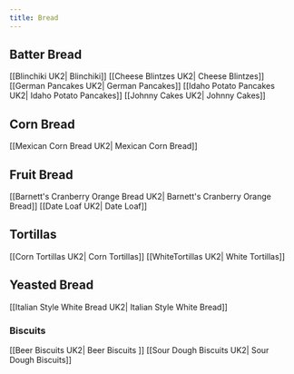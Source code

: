 ```yaml
---
title: Bread
---
```

## Batter Bread
[[Blinchiki UK2| Blinchiki]]
[[Cheese Blintzes UK2| Cheese Blintzes]]
[[German Pancakes UK2| German Pancakes]]
[[Idaho Potato Pancakes UK2| Idaho Potato Pancakes]]
[[Johnny Cakes UK2| Johnny Cakes]]
## Corn Bread
[[Mexican Corn Bread UK2| Mexican Corn Bread]]
## Fruit Bread
[[Barnett's Cranberry Orange Bread UK2| Barnett's Cranberry Orange Bread]]
[[Date Loaf UK2| Date Loaf]]
## Tortillas
[[Corn Tortillas UK2| Corn Tortillas]]
[[WhiteTortillas UK2| White Tortillas]]
## Yeasted Bread
[[Italian Style White Bread UK2| Italian Style White Bread]]
### Biscuits 
[[Beer Biscuits UK2| Beer Biscuits ]]
[[Sour Dough Biscuits UK2| Sour Dough Biscuits]]